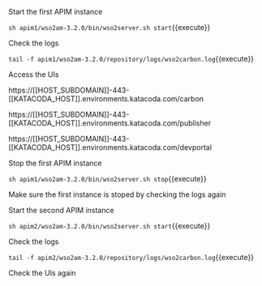 Start the first APIM instance

`sh apim1/wso2am-3.2.0/bin/wso2server.sh start`{{execute}}

Check the logs

`tail -f apim1/wso2am-3.2.0/repository/logs/wso2carbon.log`{{execute}}


Access the UIs

https://[[HOST_SUBDOMAIN]]-443-[[KATACODA_HOST]].environments.katacoda.com/carbon

https://[[HOST_SUBDOMAIN]]-443-[[KATACODA_HOST]].environments.katacoda.com/publisher

https://[[HOST_SUBDOMAIN]]-443-[[KATACODA_HOST]].environments.katacoda.com/devportal

Stop the first APIM instance

`sh apim1/wso2am-3.2.0/bin/wso2server.sh stop`{{execute}}

Make sure the first instance is stoped by checking the logs again

Start the second APIM instance

`sh apim2/wso2am-3.2.0/bin/wso2server.sh start`{{execute}}

Check the logs

`tail -f apim2/wso2am-3.2.0/repository/logs/wso2carbon.log`{{execute}}

Check the UIs again
